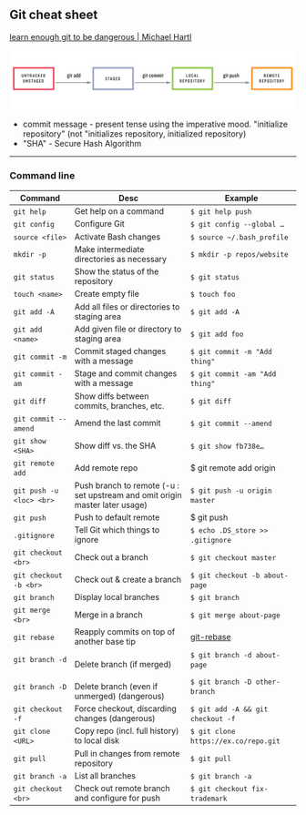 ## Git cheat sheet

[learn enough git to be dangerous | Michael Hartl](https://www.learnenough.com/git-tutorial/getting_started)


![git sequence](git_status_sequence.png)

- commit message -  present tense using the imperative mood. "initialize repository" (not "initializes repository, initialized repository)
- "SHA" - Secure Hash Algorithm


- - -

### Command line

| Command                  | Desc                                                                         | Example                                           |
| ------------------------ | ---------------------------------------------------------------------------- | ------------------------------------------------- |
| `git help`               | Get help on a command                                                        | `$ git help push`                                 |
| `git config`             | Configure Git                                                                | `$ git config --global …`                         |
| `source <file>`          | Activate Bash changes                                                        | `$ source ~/.bash_profile`                        |
| `mkdir -p`               | Make intermediate directories as necessary                                   | `$ mkdir -p repos/website`                        |
| `git status`             | Show the status of the repository                                            | `$ git status`                                    |
| `touch <name>`           | Create empty file                                                            | `$ touch foo`                                     |
| `git add -A`             | Add all files or directories to staging area                                 | `$ git add -A`                                    |
| `git add <name>`         | Add given file or directory to staging area                                  | `$ git add foo`                                   |
| `git commit -m`          | Commit staged changes with a message                                         | `$ git commit -m "Add thing"`                     |
| `git commit -am`         | Stage and commit changes with a message                                      | `$ git commit -am "Add thing"`                    |
| `git diff`               | Show diffs between commits, branches, etc.                                   | `$ git diff`                                      |
| `git commit --amend`     | Amend the last commit                                                        | `$ git commit --amend`                            |
| `git show <SHA>`         | Show diff vs. the SHA                                                        | `$ git show fb738e…`                              |
| `git remote add`         | Add remote repo                                                              | $ git remote add origin                           |
| `git push -u <loc> <br>` | Push branch to remote (-u : set upstream and omit origin master later usage) | `$ git push -u origin master`                     |
| `git push`               | Push to default remote                                                       | $ git push                                        |
| `.gitignore`             | Tell Git which things to ignore                                              | `$ echo .DS_store >> .gitignore`                  |
| `git checkout <br>`      | Check out a branch                                                           | `$ git checkout master`                           |
| `git checkout -b <br>`   | Check out & create a branch                                                  | `$ git checkout -b about-page`                    |
| `git branch`             | Display local branches                                                       | `$ git branch`                                    |
| `git merge <br>`         | Merge in a branch                                                            | `$ git merge about-page`                          |
| `git rebase`             | Reapply commits on top of another base tip                                   | [git-rebase](https://git-scm.com/docs/git-rebase) |
| `git branch -d`          | <br>	Delete branch (if merged)                                               | `$ git branch -d about-page`                      |
| `git branch -D`          | <br>	Delete branch (even if unmerged) (dangerous)                            | `$ git branch -D other-branch`                    |
| `git checkout -f`        | Force checkout, discarding changes (dangerous)                               | `$ git add -A && git checkout -f`                 |
| `git clone <URL>`        | Copy repo (incl. full history) to local disk                                 | `$ git clone https://ex.co/repo.git`              |
| `git pull`               | Pull in changes from remote repository                                       | `$ git pull`                                      |
| `git branch -a`          | List all branches                                                            | `$ git branch -a`                                 |
| `git checkout <br>`      | Check out remote branch and configure for push                               | `$ git checkout fix-trademark`                    |

